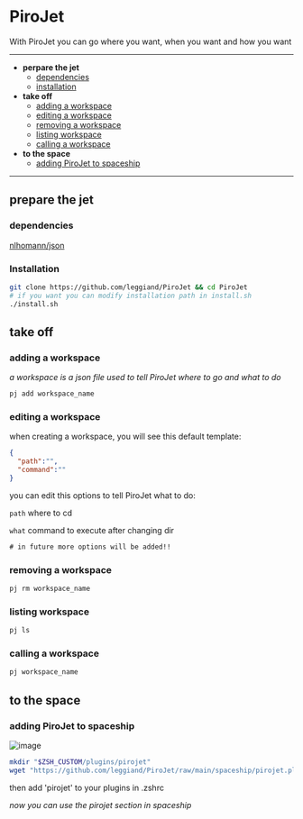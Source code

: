 # PiroJet
With PiroJet you can go where you want, when you want and how you want

---



- **perpare the jet**
  - [dependencies](#dependencies)
  - [installation](#installation)
- **take off**
  - [adding a workspace](#adding-a-workspace)
  - [editing a workspace](#editing-a-workspace)
  - [removing a workspace](#removing-a-workspace)
  - [listing workspace](#listing-workspace)
  - [calling a workspace](#calling-a-workspace)
- **to the space**
  - [adding PiroJet to spaceship](#adding-pirojet-to-spaceship)
 
---

## prepare the jet
### dependencies
[nlhomann/json](https://github.com/nlohmann/json)
### Installation
```bash
git clone https://github.com/leggiand/PiroJet && cd PiroJet
# if you want you can modify installation path in install.sh
./install.sh
```

## take off
### adding a workspace
_a workspace is a json file used to tell PiroJet where to go and what to do_
```bash
pj add workspace_name
```
### editing a workspace
when creating a workspace, you will see this default template:
```json
{
  "path":"",
  "command":""
}
```
you can edit this options to tell PiroJet what to do:

`path` 
where to cd

`what`
command to execute after changing dir

```diff
# in future more options will be added!!
```


### removing a workspace
```bash
pj rm workspace_name
```

### listing workspace
```bash
pj ls
```

### calling a workspace
```bash
pj workspace_name
```
## to the space
### adding PiroJet to spaceship
![image](https://github.com/leggiand/PiroJet/assets/114882821/b071d408-df8c-49be-a387-f0d5f19b6e73)
```zsh
mkdir "$ZSH_CUSTOM/plugins/pirojet"
wget "https://github.com/leggiand/PiroJet/raw/main/spaceship/pirojet.plugin.zsh" -O "$ZSH_CUSTOM/plugins/pirojet/pirojet.plugin.zsh"
```
then add 'pirojet' to your plugins in .zshrc

*now you can use the pirojet section in spaceship*
